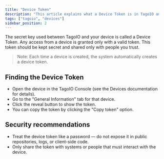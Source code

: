 ```yaml
---
title: "Device Token"
description: "This article explains what a Device Token is in TagoIO and how to locate and copy it from a device's General Information tab."
tags: ["tagoio", "devices"]
sidebar_position: 2
---
```

The secret key used between TagoIO and your device is called a Device Token. Any access from a device is granted only with a valid token. This token should be kept secret and shared only with people you trust.

> Note: Each time a device is created, the system automatically creates a device token.

## Finding the Device Token

- Open the device in the TagoIO Console (see the Devices documentation for details).
- Go to the "General Information" tab for that device.
- Click the reveal button to show the token.
- You can copy the token by clicking the "Copy token" option.

<!-- Image placeholder removed for build -->

## Security recommendations

- Treat the device token like a password — do not expose it in public repositories, logs, or client-side code.
- Only share the token with systems or people that must interact with the device.
